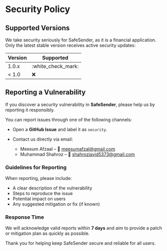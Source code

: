 # Security Policy

## Supported Versions

We take security seriously for SafeSender, as it is a financial application. Only the latest stable version receives active security updates:

| Version | Supported            |
| ------- | -------------------- |
| 1.0.x   | :white\_check\_mark: |
| < 1.0   | :x:                  |

## Reporting a Vulnerability

If you discover a security vulnerability in **SafeSender**, please help us by reporting it responsibly.

You can report issues through one of the following channels:

* Open a **GitHub Issue** and label it as `security`.
* Contact us directly via email:

  * Meesum Afzaal – 📧 [meesumafzal@gmail.com](mailto:meesumafzal@gmail.com)
  * Muhammad Shahroz – 📧 [shahrozjavid5373@gmail.com](mailto:shahrozjavid5373@gmail.com)

### Guidelines for Reporting

When reporting, please include:

* A clear description of the vulnerability
* Steps to reproduce the issue
* Potential impact on users
* Any suggested mitigation or fix (if known)

### Response Time

We will acknowledge valid reports within **7 days** and aim to provide a patch or mitigation plan as quickly as possible.

Thank you for helping keep SafeSender secure and reliable for all users.
